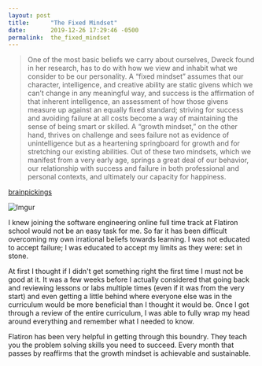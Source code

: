 ```yaml
---
layout: post
title:      "The Fixed Mindset"
date:       2019-12-26 17:29:46 -0500
permalink:  the_fixed_mindset
---
```



> One of the most basic beliefs we carry about ourselves, Dweck found in her research, has to do with how we view and inhabit what we consider to be our personality. A “fixed mindset” assumes that our character, intelligence, and creative ability are static givens which we can’t change in any meaningful way, and success is the affirmation of that inherent intelligence, an assessment of how those givens measure up against an equally fixed standard; striving for success and avoiding failure at all costs become a way of maintaining the sense of being smart or skilled. A “growth mindset,” on the other hand, thrives on challenge and sees failure not as evidence of unintelligence but as a heartening springboard for growth and for stretching our existing abilities. Out of these two mindsets, which we manifest from a very early age, springs a great deal of our behavior, our relationship with success and failure in both professional and personal contexts, and ultimately our capacity for happiness.

[brainpickings](https://www.brainpickings.org/2014/01/29/carol-dweck-mindset/)

![Imgur](https://i.imgur.com/vDkd2yx.jpg)

I knew joining the software engineering online full time track at Flatiron school would not be an easy task for me. So far it has been difficult overcoming my own irrational beliefs towards learning. I was not educated to accept failure; I was educated to accept my limits as they were: set in stone. 

At first I thought if I didn't get something right the first time I must not be good at it. It was a few weeks before I actually considered that going back and reviewing lessons or labs multiple times (even if it was from the very start) and even getting a little behind where everyone else was in the curriculum would be more beneficial than I thought it would be. Once I got through a review of the entire curriculum, I was able to fully wrap my head around everything and remember what I needed to know. 

Flatiron has been very helpful in getting through this boundry. They teach you the problem solving skills you need to succeed. Every month that passes by reaffirms that the growth mindset is achievable and sustainable. 
